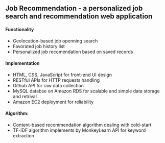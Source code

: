 ## Job Recommendation - a personalized job search and recommendation web application

#### Functionality
- Geolocation-based job openning search
-	Favorated job history list
-	Personalized job recomendation based on saved records

#### Implementation
- HTML, CSS, JavaScript for front-end UI design
-	RESTful APIs for HTTP requests handling
-	Github API for raw data collection
-	MySQL databse on Amazon RDS for scalable and simple data storage and retrival
-	Amazon EC2 deployment for reliability

#### Algorithm:
-	Content-based recommendation algorithm dealing with cold-start
-	TF-IDF algorithm implements by MonkeyLearn API for keyword extraction
